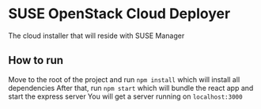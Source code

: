 # SUSE OpenStack Cloud Deployer
The cloud installer that will reside with SUSE Manager

## How to run
Move to the root of the project and run `npm install` which will install all dependencies
After that, run `npm start` which will bundle the react app and start the express server
You will get a server running on `localhost:3000`
